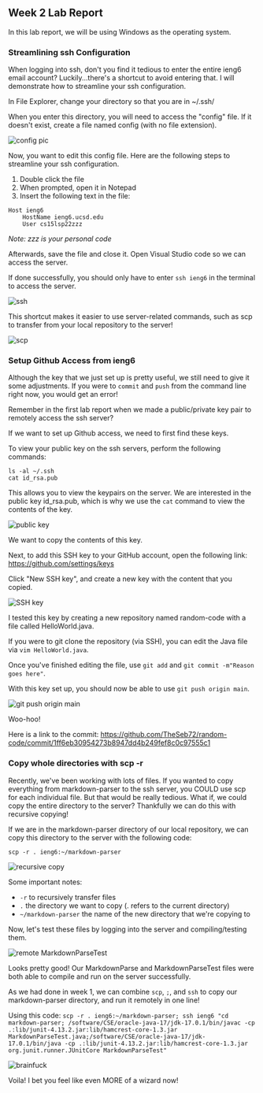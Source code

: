 ## Week 2 Lab Report
In this lab report, we will be using Windows as the operating system.

### Streamlining ssh Configuration
When logging into ssh, don't you find it tedious to enter the entire ieng6 email account?
Luckily...there's a shortcut to avoid entering that. I will demonstrate how to streamline your ssh configuration.

In File Explorer, change your directory so that you are in ~/.ssh/

When you enter this directory, you will need to access the "config" file.
If it doesn't exist, create a file named config (with no file extension).

![config pic](https://user-images.githubusercontent.com/90715607/167046311-3939f82c-8957-4a00-a684-142e5c10d9fc.PNG)

Now, you want to edit this config file. Here are the following steps to streamline your ssh configuration.
1. Double click the file
2. When prompted, open it in Notepad
3. Insert the following text in the file:
```
Host ieng6
    HostName ieng6.ucsd.edu
    User cs15lsp22zzz
```
*Note: zzz is your personal code*

Afterwards, save the file and close it. Open Visual Studio code so we can access the server.

If done successfully, you should only have to enter ```ssh ieng6``` in the terminal to access the server.

![ssh](https://user-images.githubusercontent.com/90715607/167046709-9c0fb6eb-c8f1-495a-922a-f0618a55f997.PNG)

This shortcut makes it easier to use server-related commands, such as scp to transfer from your local repository to the server!

![scp](https://user-images.githubusercontent.com/90715607/167047640-0dc6bc36-a81e-47d1-9ee7-168891f16720.PNG)

### Setup Github Access from ieng6
Although the key that we just set up is pretty useful, we still need to give it some adjustments.
If you were to ```commit``` and ```push``` from the command line right now, you would get an error!

Remember in the first lab report when we made a public/private key pair to remotely access the ssh server?

If we want to set up Github access, we need to first find these keys.

To view your public key on the ssh servers, perform the following commands:
```
ls -al ~/.ssh
cat id_rsa.pub
```
This allows you to view the keypairs on the server. We are interested in the public key id_rsa.pub, which is why we use the `cat` command to view the contents of the key.

![public key](https://user-images.githubusercontent.com/90715607/167159626-88f34528-7cbd-467d-909e-73769116df3f.PNG)

We want to copy the contents of this key.

Next, to add this SSH key to your GitHub account, open the following link: https://github.com/settings/keys

Click "New SSH key", and create a new key with the content that you copied.

![SSH key](https://user-images.githubusercontent.com/90715607/167168928-3df9b89b-dd0b-4052-8a9c-53cad82f5cce.PNG)

I tested this key by creating a new repository named random-code with a file called HelloWorld.java.

If you were to git clone the repository (via SSH), you can edit the Java file via `vim HelloWorld.java`.

Once you've finished editing the file, use `git add` and `git commit -m"Reason goes here"`.

With this key set up, you should now be able to use `git push origin main`.

![git push origin main](https://user-images.githubusercontent.com/90715607/167169381-1eb80619-57dd-409d-9dfa-025fc866fb8d.PNG)

Woo-hoo!

Here is a link to the commit: https://github.com/TheSeb72/random-code/commit/1ff6eb30954273b8947dd4b249fef8c0c97555c1

### Copy whole directories with scp -r
Recently, we've been working with lots of files.
If you wanted to copy everything from markdown-parser to the ssh server, you COULD use scp for each individual file. But that would be really tedious.
What if, we could copy the entire directory to the server? Thankfully we can do this with recursive copying!

If we are in the markdown-parser directory of our local repository, we can copy this directory to the server with the following code:

`scp -r . ieng6:~/markdown-parser`

![recursive copy](https://user-images.githubusercontent.com/90715607/167171745-7228e192-7acc-4925-9071-a76c8d18dea6.PNG)

Some important notes:
* `-r` to recursively transfer files
* `.` the directory we want to copy (. refers to the current directory)
* `~/markdown-parser` the name of the new directory that we're copying to

Now, let's test these files by logging into the server and compiling/testing them.

![remote MarkdownParseTest](https://user-images.githubusercontent.com/90715607/167172926-05c41207-0a58-49e3-82d4-4042bb02bd39.PNG)

Looks pretty good! Our MarkdownParse and MarkdownParseTest files were both able to compile and run on the server successfully.

As we had done in week 1, we can combine `scp`, `;`, and `ssh` to copy our markdown-parser directory, and run it remotely in one line!

Using this code:
`scp -r . ieng6:~/markdown-parser; ssh ieng6 "cd markdown-parser; /software/CSE/oracle-java-17/jdk-17.0.1/bin/javac -cp .:lib/junit-4.13.2.jar:lib/hamcrest-core-1.3.jar MarkdownParseTest.java;/software/CSE/oracle-java-17/jdk-17.0.1/bin/java -cp .:lib/junit-4.13.2.jar:lib/hamcrest-core-1.3.jar org.junit.runner.JUnitCore MarkdownParseTest"`

![brainfuck](https://user-images.githubusercontent.com/90715607/167174832-c754664e-8ac0-4c11-b483-e6e5b4501da0.PNG)

Voila! I bet you feel like even MORE of a wizard now!
